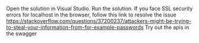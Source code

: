 Open the solution in Visual Studio.
Run the solution. 
If you face SSL security errors for localhost in the browser, follow this link to resolve the issue https://stackoverflow.com/questions/37200237/attackers-might-be-trying-to-steal-your-information-from-for-example-passwords
Try out the apis in the swagger
